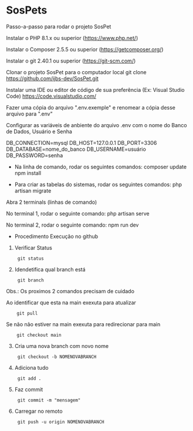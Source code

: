 # SosPets

Passo-a-passo para rodar o projeto SosPet

Instalar o PHP 8.1.x ou superior (https://www.php.net/)

Instalar o Composer 2.5.5 ou superior (https://getcomposer.org/)

Instalar o git 2.40.1 ou superior (https://git-scm.com/)

Clonar o projeto SosPet para o computador local
git clone https://github.com/ijbs-dev/SosPet.git

Instalar uma IDE ou editor de código de sua preferência (Ex: Visual Studio Code)
https://code.visualstudio.com/

Fazer uma cópia do arquivo ".env.exemple" e renomear a cópia desse arquivo para ".env"


Configurar as variáveis de anbiente do arquivo .env com o nome do Banco de Dados, Usuário e Senha

DB_CONNECTION=mysql
DB_HOST=127.0.0.1
DB_PORT=3306
DB_DATABASE=nome_do_banco
DB_USERNAME=usuário
DB_PASSWORD=senha

- Na linha de comando, rodar os seguintes comandos:
composer update
npm install

- Para criar as tabelas do sistemas, rodar os seguintes comandos:
php artisan migrate

Abra 2 terminals (linhas de comando)

No terminal 1, rodar o seguinte comando:
php artisan serve

No terminal 2, rodar o seguinte comando:
npm run dev

- Procedimento Execução no github

1) Verificar Status 
        
        git status  
        
2) Idendetifica qual branch está 
        
        git branch
        
Obs.: Os proximos 2 comandos precisam de cuidado  

Ao identificar que esta na main exexuta para atualizar 

        git pull 

Se não não estiver na main exexuta para redirecionar para main 

        git checkout main  

3) Cria uma nova branch com novo nome 

        git checkout -b NOMENOVABRANCH
        
4) Adiciona tudo

        git add . 

5) Faz commit

        git commit -m "mensagem" 

6) Carregar no remoto

        git push -u origin NOMENOVABRANCH 



